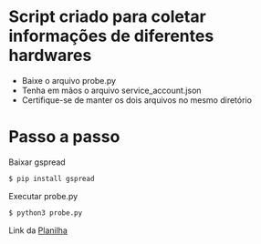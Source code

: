 # Script criado para coletar informações de diferentes hardwares
- Baixe o arquivo probe.py
- Tenha em mãos o arquivo service_account.json
- Certifique-se de manter os dois arquivos no mesmo diretório

# Passo a passo

Baixar gspread
```bash
$ pip install gspread
```

Executar probe.py
``` bash
$ python3 probe.py
```

Link da [Planilha](https://docs.google.com/spreadsheets/d/1mFA4W2FpUhi_gUcvUZfNNyV_VQqcjz8Yv-W_-9PWos0/edit?gid=909281549#gid=909281549)
